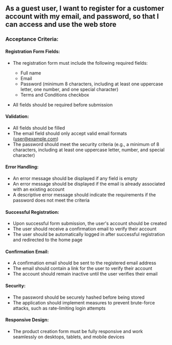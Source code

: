 ## As a guest user, I want to register for a customer account with my email, and password, so that I can access and use the web store

### Acceptance Criteria:

#### Registration Form Fields:

- The registration form must include the following required fields:

  - Full name
  - Email
  - Password (minimum 8 characters, including at least one uppercase letter, one number, and one special character)
  - Terms and Conditions checkbox

- All fields should be required before submission

#### Validation:

- All fields should be filled
- The email field should only accept valid email formats (user@example.com)
- The password should meet the security criteria (e.g., a minimum of 8 characters, including at least one uppercase letter, number, and special character)

#### Error Handling:

- An error message should be displayed if any field is empty
- An error message should be displayed if the email is already associated with an existing account
- A descriptive error message should indicate the requirements if the password does not meet the criteria

#### Successful Registration:

- Upon successful form submission, the user's account should be created
- The user should receive a confirmation email to verify their account
- The user should be automatically logged in after successful registration and redirected to the home page

#### Confirmation Email:

- A confirmation email should be sent to the registered email address
- The email should contain a link for the user to verify their account
- The account should remain inactive until the user verifies their email

#### Security:

- The password should be securely hashed before being stored
- The application should implement measures to prevent brute-force attacks, such as rate-limiting login attempts

#### Responsive Design:

- The product creation form must be fully responsive and work seamlessly on desktops, tablets, and mobile devices
